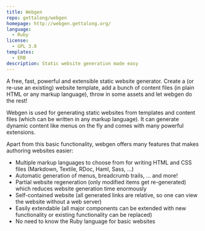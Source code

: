 ```yaml
---
title: Webgen
repo: gettalong/webgen
homepage: http://webgen.gettalong.org/
language:
  - Ruby
license:
  - GPL 3.0
templates:
  - ERB
description: Static website generation made easy
---
```


A free, fast, powerful and extensible static website generator. Create a (or re-use an existing) website template, add a bunch of content files (in plain HTML or any markup language), throw in some assets and let webgen do the rest!


Webgen is used for generating static websites from templates and content files (which can be written in any markup language). It can generate dynamic content like menus on the fly and comes with many powerful extensions.

Apart from this basic functionality, webgen offers many features that makes authoring websites easier:

* Multiple markup languages to choose from for writing HTML and CSS files (Markdown, Textile, RDoc, Haml, Sass, ...)
* Automatic generation of menus, breadcrumb trails, ... and more!
* Partial website regeneration (only modified items get re-generated) which reduces website generation time enormously
* Self-contained website (all generated links are relative, so one can view the website without a web server)
* Easily extendable (all major components can be extended with new functionality or existing functionality can be replaced)
* No need to know the Ruby language for basic websites
